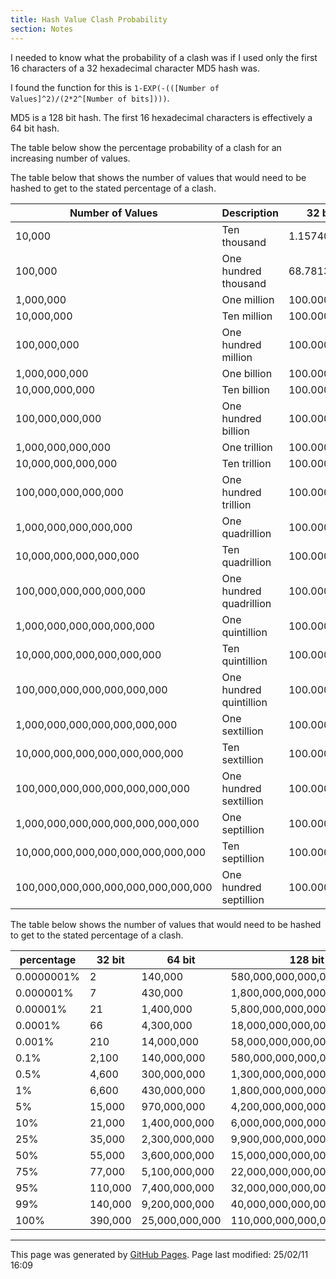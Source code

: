 ```yaml
---
title: Hash Value Clash Probability
section: Notes
---
```


I needed to know what the probability of a clash was if I used only the first 16 characters of a 32 hexadecimal character MD5 hash was.

I found the function for this is `1-EXP(-(([Number of Values]^2)/(2*2^[Number of bits])))`.

MD5 is a 128 bit hash. The first 16 hexadecimal characters is effectively a 64 bit hash.

The table below show the percentage probability of a clash for an increasing number of values.

The table below that shows the number of values that would need to be hashed to get to the stated percentage of a clash.

| Number of Values | Description | 32 bit | 64 bit | 128 bit | 256 bit |
| ---------------- | ----------- | ------ | ------ | ------- | ------- |
| 10,000 | Ten thousand | 1.15740% | 0.00000% | 0.00000% | 0.00000% | 
| 100,000 | One hundred thousand | 68.78131% | 0.00000% | 0.00000% | 0.00000% | 
| 1,000,000 | One million | 100.00000% | 0.00000% | 0.00000% | 0.00000% | 
| 10,000,000 | Ten million | 100.00000% | 0.00027% | 0.00000% | 0.00000% | 
| 100,000,000 | One hundred million | 100.00000% | 0.02710% | 0.00000% | 0.00000% | 
| 1,000,000,000 | One billion | 100.00000% | 2.67410% | 0.00000% | 0.00000% | 
| 10,000,000,000 | Ten billion | 100.00000% | 93.34968% | 0.00000% | 0.00000% | 
| 100,000,000,000 | One hundred billion | 100.00000% | 100.00000% | 0.00000% | 0.00000% | 
| 1,000,000,000,000 | One trillion | 100.00000% | 100.00000% | 0.00000% | 0.00000% | 
| 10,000,000,000,000 | Ten trillion | 100.00000% | 100.00000% | 0.00000% | 0.00000% | 
| 100,000,000,000,000 | One hundred trillion | 100.00000% | 100.00000% | 0.00000% | 0.00000% | 
| 1,000,000,000,000,000 | One quadrillion | 100.00000% | 100.00000% | 0.00000% | 0.00000% | 
| 10,000,000,000,000,000 | Ten quadrillion | 100.00000% | 100.00000% | 0.00001% | 0.00000% | 
| 100,000,000,000,000,000 | One hundred quadrillion | 100.00000% | 100.00000% | 0.00147% | 0.00000% | 
| 1,000,000,000,000,000,000 | One quintillion | 100.00000% | 100.00000% | 0.14683% | 0.00000% | 
| 10,000,000,000,000,000,000 | Ten quintillion | 100.00000% | 100.00000% | 13.66515% | 0.00000% | 
| 100,000,000,000,000,000,000 | One hundred quintillion | 100.00000% | 100.00000% | 99.99996% | 0.00000% | 
| 1,000,000,000,000,000,000,000 | One sextillion | 100.00000% | 100.00000% | 100.00000% | 0.00000% | 
| 10,000,000,000,000,000,000,000 | Ten sextillion | 100.00000% | 100.00000% | 100.00000% | 0.00000% | 
| 100,000,000,000,000,000,000,000 | One hundred sextillion | 100.00000% | 100.00000% | 100.00000% | 0.00000% | 
| 1,000,000,000,000,000,000,000,000 | One septillion | 100.00000% | 100.00000% | 100.00000% | 0.00000% | 
| 10,000,000,000,000,000,000,000,000 | Ten septillion | 100.00000% | 100.00000% | 100.00000% | 0.00000% | 
| 100,000,000,000,000,000,000,000,000 | One hundred septillion | 100.00000% | 100.00000% | 100.00000% | 0.00000% | 

The table below shows the number of values that would need to be hashed to get to the stated percentage of a clash.

| percentage | 32 bit | 64 bit | 128 bit | 256 bit |
| ---------- | ------ | ------ | ------- | ------- |
| 0.0000001% | 2 | 140,000 | 580,000,000,000,000 | 11,000,000,000,000,000,000,000,000,000,000,000 |
| 0.000001% | 7 | 430,000 | 1,800,000,000,000,000 | 34,000,000,000,000,000,000,000,000,000,000,000 |
| 0.00001% | 21 | 1,400,000 | 5,800,000,000,000,000 | 110,000,000,000,000,000,000,000,000,000,000,000 |
| 0.0001% | 66 | 4,300,000 | 18,000,000,000,000,000 | 340,000,000,000,000,000,000,000,000,000,000,000 |
| 0.001% | 210 | 14,000,000 | 58,000,000,000,000,000 | 1,100,000,000,000,000,000,000,000,000,000,000,000 |
| 0.1% | 2,100 | 140,000,000 | 580,000,000,000,000,000 | 11,000,000,000,000,000,000,000,000,000,000,000,000 |
| 0.5% | 4,600 | 300,000,000 | 1,300,000,000,000,000,000 | 24,000,000,000,000,000,000,000,000,000,000,000,000 |
| 1% | 6,600 | 430,000,000 | 1,800,000,000,000,000,000 | 34,000,000,000,000,000,000,000,000,000,000,000,000 |
| 5% | 15,000 | 970,000,000 | 4,200,000,000,000,000,000 | 77,000,000,000,000,000,000,000,000,000,000,000,000 |
| 10% | 21,000 | 1,400,000,000 | 6,000,000,000,000,000,000 | 110,000,000,000,000,000,000,000,000,000,000,000,000 |
| 25% | 35,000 | 2,300,000,000 | 9,900,000,000,000,000,000 | 180,000,000,000,000,000,000,000,000,000,000,000,000 |
| 50% | 55,000 | 3,600,000,000 | 15,000,000,000,000,000,000 | 280,000,000,000,000,000,000,000,000,000,000,000,000 |
| 75% | 77,000 | 5,100,000,000 | 22,000,000,000,000,000,000 | 400,000,000,000,000,000,000,000,000,000,000,000,000 |
| 95% | 110,000 | 7,400,000,000 | 32,000,000,000,000,000,000 | 590,000,000,000,000,000,000,000,000,000,000,000,000 |
| 99% | 140,000 | 9,200,000,000 | 40,000,000,000,000,000,000 | 730,000,000,000,000,000,000,000,000,000,000,000,000 |
| 100% | 390,000 | 25,000,000,000 | 110,000,000,000,000,000,000 | 2,000,000,000,000,000,000,000,000,000,000,000,000,000 |



<hr>
<p class="pagedate">This page was generated by <a href=".">GitHub Pages</a>.  Page last modified: 25/02/11 16:09</p>
